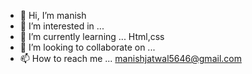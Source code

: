 - 👋 Hi, I’m manish
- 👀 I’m interested in ...
- 🌱 I’m currently learning ... Html,css
- 💞️ I’m looking to collaborate on ...
- 📫 How to reach me ... manishjatwal5646@gmail.com

<!---
03manish/03manish is a ✨ special ✨ repository because its `README.md` (this file) appears on your GitHub profile.
You can click the Preview link to take a look at your changes.
--->
